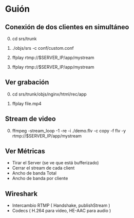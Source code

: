 # Guión 

## Conexión de dos clientes en simultáneo

0. cd srs/trunk

1. ./objs/srs -c conf/custom.conf

2. ffplay rtmp://$SERVER_IP/app/mystream 

3. ffplay rtmp://$SERVER_IP/app/mystream

## Ver grabación 

0. cd srs/trunk/objs/nginx/html/rec/app

1. ffplay file.mp4

## Stream de video 

0. ffmpeg -stream_loop -1 -re -i ./demo.flv -c copy -f flv -y rtmp://$SERVER_IP/app/mystream

## Ver Métricas 
- Tirar el Server (se ve que está bufferizado)
- Cerrar el stream de cada client 
- Ancho de banda Total 
- Ancho de banda por cliente  

## Wireshark 
- Intercambio RTMP ( Handshake, publishStream )
- Codecs ( H.264 para video, HE-AAC para audio ) 